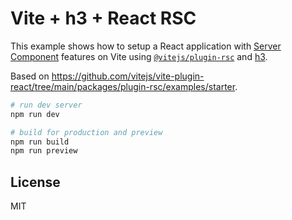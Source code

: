 # Vite + h3 + React RSC

This example shows how to setup a React application with [Server Component](https://react.dev/reference/rsc/server-components) features on Vite using [`@vitejs/plugin-rsc`](https://github.com/vitejs/vite-plugin-react/tree/main/packages/plugin-rsc) and [h3](https://github.com/h3js/h3).

Based on https://github.com/vitejs/vite-plugin-react/tree/main/packages/plugin-rsc/examples/starter.

```sh
# run dev server
npm run dev

# build for production and preview
npm run build
npm run preview
```

## License
MIT
